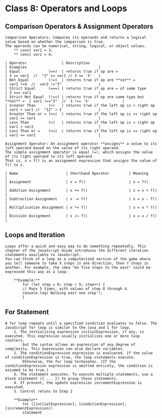 # Class 8: Operators and Loops

## Comparison Operators & Assignment Operators
    Comparison Operators: Compares its operands and returns a logical value based on whether the comparison is true. 
    The operands can be numerical, string, logical, or object values. 
        ** const var1 = 3;
        ** const var2 = 4;

    | Operator                | Description                                     | Examples                                 |
    | Equal             (==)  | returns true if op are =                        | 3 == var1  //  "3" == var1 // 3 == '3'   |
    | Not Equal         (!=)  | returns true if op are **not** =                | var1 !=4  //  var2 !="3"                 |
    | Strict Equal      (===) | returns true if op are = of same type           | 3 === var1                               |
    | Strict Not Equal  (!==) | returns true if op are same type but **not** =  | var1 !=="3"  //  3 !== '3'               |
    | Greater Than      (>)   | returns true if the left op is > right op       | var2 > var1 //  "12" > 2                 |
    | Greater Than or = (>=)  | returns true if the left op is >= right op      | var2 >= var1                             |
    | Less Than         (<)   | returns true if the left op is < right op       | var1 < var2                              |
    | Less Than or =    (<=)  | returns true if the left op is <= right op      | var1 <= var2                             |

    Assignment Operator: An assignment operator **assigns** a value to its left operand based on the value of its right operand. 
    The simple assignment operator is equal (=), which assigns the value of its right operand to its left operand. 
    That is, x = f() is an assignment expression that assigns the value of f() to x.

    | Name                      | Shorthand Operator         | Meaning               |
    | Assignment                | x = f()                    | x = f()               |
    | Addition Assignment       | x += f()                   | x = x + f()           |    
    | Subtraction Assignment    | x -= f()                   | x = x - f()           |  
    | Multiplication Assignment | x *= f()                   | x = x * f()           |
    | Division Assignment       | x /= f()                   | x = x / f()           |    
  
## Loops and Iteration
    Loops offer a quick and easy way to do something repeatedly. This chapter of the JavaScript Guide introduces the different iteration statements available to JavaScript.
    You can think of a loop as a computerized version of the game where you tell someone to take X steps in one direction, then Y steps in another. For example, the idea "Go five steps to the east" could be expressed this way as a loop:

        **Example:**
            for (let step = 0; step < 5; step++) {
            // Runs 5 times, with values of step 0 through 4.
            console.log('Walking east one step');
            }

## For Statement
    A for loop repeats until a specified condition evaluates to false. The JavaScript for loop is similar to the Java and C for loop.
        1. The initializing expression initialExpression, if any, is executed. This expression usually initializes one or more loop counters, 
            but the syntax allows an expression of any degree of complexity. This expression can also declare variables.
        2. The conditionExpression expression is evaluated. If the value of conditionExpression is true, the loop statements execute. 
            Otherwise, the for loop terminates. (If the conditionExpression expression is omitted entirely, the condition is assumed to be true.)
        3. The statement executes. To execute multiple statements, use a block statement ({ ... }) to group those statements.
        4. If present, the update expression incrementExpression is executed.
        5. Control retuns to Step 2

        **Example**
            for ([initialExpression]; [conditionExpression]; [incrementExpression])
            statement
